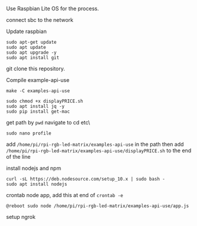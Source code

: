 Use Raspbian Lite OS for the process.

connect sbc to the network

Update raspbian
```
sudo apt-get update
sudo apt update
sudo apt upgrade -y
sudo apt install git
```

git clone this repository.

Compile example-api-use
```
make -C examples-api-use
```

```
sudo chmod +x displayPRICE.sh
sudo apt install jq -y
sudo pip install get-mac
```

get path by ```pwd```
navigate to cd etc\
```
sudo nano profile
```
add `/home/pi/rpi-rgb-led-matrix/examples-api-use` in the path
then add ```/home/pi/rpi-rgb-led-matrix/examples-api-use/displayPRICE.sh``` to the end of the line

install nodejs and npm 
```
curl -sL https://deb.nodesource.com/setup_10.x | sudo bash -
sudo apt install nodejs
```
crontab node app, add this at end of `crontab -e`
```
@reboot sudo node /home/pi/rpi-rgb-led-matrix/examples-api-use/app.js
```
setup ngrok
